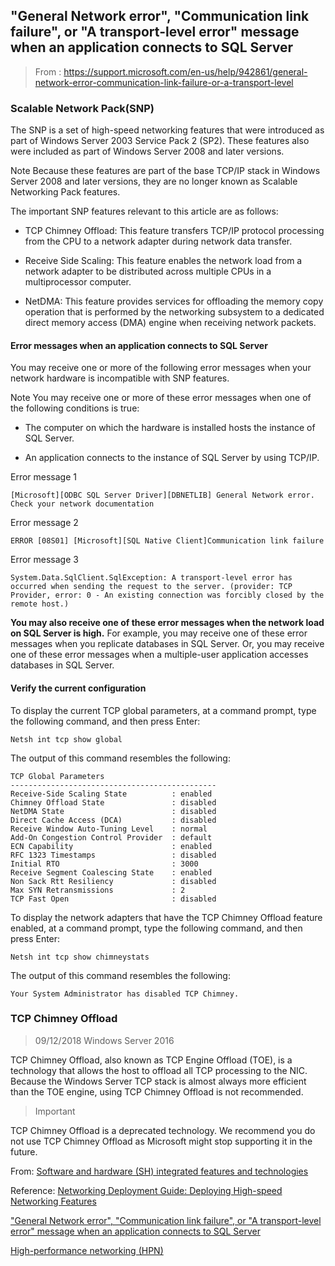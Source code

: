 ## "General Network error", "Communication link failure", or "A transport-level error" message when an application connects to SQL Server

> From : https://support.microsoft.com/en-us/help/942861/general-network-error-communication-link-failure-or-a-transport-level

### Scalable Network Pack(SNP)

The SNP is a set of high-speed networking features that were introduced as part of Windows Server 2003 Service Pack 2 (SP2). These features also were included as part of Windows Server 2008 and later versions.

Note Because these features are part of the base TCP/IP stack in Windows Server 2008 and later versions, they are no longer known as Scalable Networking Pack features.

The important SNP features relevant to this article are as follows:

- TCP Chimney Offload: This feature transfers TCP/IP protocol processing from the CPU to a network adapter during network data transfer.

- Receive Side Scaling: This feature enables the network load from a network adapter to be distributed across multiple CPUs in a multiprocessor computer.

- NetDMA: This feature provides services for offloading the memory copy operation that is performed by the networking subsystem to a dedicated direct memory access (DMA) engine when receiving network packets.

#### Error messages when an application connects to SQL Server

You may receive one or more of the following error messages when your network hardware is incompatible with SNP features.

Note You may receive one or more of these error messages when one of the following conditions is true:

- The computer on which the hardware is installed hosts the instance of SQL Server.

- An application connects to the instance of SQL Server by using TCP/IP.

Error message 1

```
[Microsoft][ODBC SQL Server Driver][DBNETLIB] General Network error. Check your network documentation
```

Error message 2

```
ERROR [08S01] [Microsoft][SQL Native Client]Communication link failure
```

Error message 3

```
System.Data.SqlClient.SqlException: A transport-level error has occurred when sending the request to the server. (provider: TCP Provider, error: 0 - An existing connection was forcibly closed by the remote host.)
```

**You may also receive one of these error messages when the network load on SQL Server is high.** For example, you may receive one of these error messages when you replicate databases in SQL Server. Or, you may receive one of these error messages when a multiple-user application accesses databases in SQL Server.

#### Verify the current configuration

To display the current TCP global parameters, at a command prompt, type the following command, and then press Enter:

```
Netsh int tcp show global
```

The output of this command resembles the following:

```
TCP Global Parameters
----------------------------------------------
Receive-Side Scaling State          : enabled
Chimney Offload State               : disabled
NetDMA State                        : disabled
Direct Cache Access (DCA)           : disabled
Receive Window Auto-Tuning Level    : normal
Add-On Congestion Control Provider  : default
ECN Capability                      : enabled
RFC 1323 Timestamps                 : disabled
Initial RTO                         : 3000
Receive Segment Coalescing State    : enabled
Non Sack Rtt Resiliency             : disabled
Max SYN Retransmissions             : 2
TCP Fast Open                       : disabled
```

To display the network adapters that have the TCP Chimney Offload feature enabled, at a command prompt, type the following command, and then press Enter:

```
Netsh int tcp show chimneystats
```

The output of this command resembles the following:

```
Your System Administrator has disabled TCP Chimney.
```

### TCP Chimney Offload

> 09/12/2018 Windows Server 2016

TCP Chimney Offload, also known as TCP Engine Offload (TOE), is a technology that allows the host to offload all TCP processing to the NIC. Because the Windows Server TCP stack is almost always more efficient than the TOE engine, using TCP Chimney Offload is not recommended.

> Important

TCP Chimney Offload is a deprecated technology. We recommend you do not use TCP Chimney Offload as Microsoft might stop supporting it in the future.

From: [Software and hardware (SH) integrated features and technologies](https://docs.microsoft.com/en-us/windows-server/networking/technologies/hpn/hpn-software-hardware-features)

Reference: [Networking Deployment Guide: Deploying High-speed Networking Features](https://docs.microsoft.com/en-us/previous-versions/windows/it-pro/windows-server-2008-R2-and-2008/gg162681(v=ws.10))

["General Network error", "Communication link failure", or "A transport-level error" message when an application connects to SQL Server](https://support.microsoft.com/en-us/help/942861/general-network-error-communication-link-failure-or-a-transport-level)

[High-performance networking (HPN)](https://docs.microsoft.com/en-us/windows-server/networking/technologies/hpn/hpn-top)